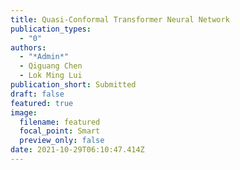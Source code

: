 ```yaml
---
title: Quasi-Conformal Transformer Neural Network
publication_types:
  - "0"
authors:
  - "*Admin*"
  - Qiguang Chen
  - Lok Ming Lui
publication_short: Submitted
draft: false
featured: true
image:
  filename: featured
  focal_point: Smart
  preview_only: false
date: 2021-10-29T06:10:47.414Z
---
```

